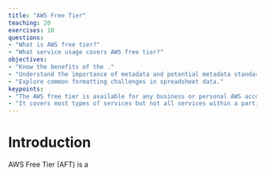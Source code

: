 ```yaml
---
title: "AWS Free Tier"
teaching: 20
exercises: 10
questions:
- "What is AWS free tier?"
- "What service usage covers AWS free tier?"
objectives:
- "Know the benefits of the ."
- "Understand the importance of metadata and potential metadata standards."
- "Explore common formatting challenges in spreadsheet data."
keypoints:
- "The AWS free tier is available for any business or personal AWS account for one year since the account is opened."
- "It covers most types of services but not all services within a particular type. In the case of EC2 instances, it only covers the t2.micro instances."
---
```


# Introduction

AWS Free Tier (AFT) is a 

